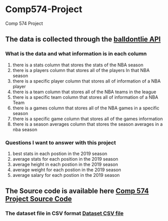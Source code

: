 # Comp574-Project
Comp 574 Project


## The data is collected through the [balldontlie API](https://www.balldontlie.io/#introduction)


### What is the data and what information is in each column

1. there is a stats column that stores the stats of the NBA season
2. there is a players column that stores all of the players In that NBA season
3. there is a specific player column that stores all of information of a NBA player
4. there is a team column that stores all of the NBA teams in the league
5. there is a specific team column that stores all of information of a NBA Team
6. there is a games column that stores all of the NBA games in a specific season
7. there is a specific game column that stores all of the games information
8. there is a season averages column that stores the season averages in a nba season



### Questions I want to answer with this project

1. best stats in each postion in the 2019 season
2. average stats for each position in the 2019 season
3. average height in each postion in the 2019 season
4. average weight for each postion in the 2019 season
5. average salary for each postion in the 2019 season



## The Source code is available here [Comp 574 Project Source Code](https://github.com/djm11210/Comp574-Project/blob/main/Comp574Project.ipynb)

### The dataset file in CSV format [Dataset CSV file ](https://github.com/djm11210/Comp574-Project/blob/main/data.csv)
